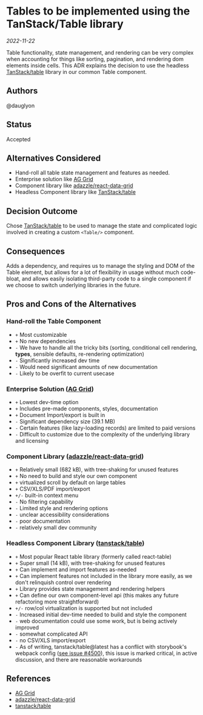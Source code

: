 <!-- Short descriptive title -->

# Tables to be implemented using the TanStack/Table library

<!-- Date -->

_2022-11-22_

<!-- Summary -->

Table functionality, state management, and rendering can be very complex when
accounting for things like sorting, pagination, and rendering dom elements
inside cells. This ADR explains the decision to use the headless
[TanStack/table][] library in our common Table component.

## Authors <!-- GitHub Username(s) -->

@dauglyon

## Status <!-- Status of this ADR -->

Accepted

## Alternatives Considered <!-- Short list of considered alternatives, should include the chosen path -->

- Hand-roll all table state management and features as needed.
- Enterprise solution like [AG Grid][]
- Component library like [adazzle/react-data-grid][]
- Headless Component library like [TanStack/table][]

## Decision Outcome <!-- Summary of the decision -->

Chose [TanStack/table][] to be used to manage the state and complicated logic
involved in creating a custom `<Table/>` component.

## Consequences <!-- Summary of the decision -->

Adds a dependency, and requires us to manage the styling and DOM of the Table
element, but allows for a lot of flexibility in usage without much code-bloat,
and allows easily isolating third-party code to a single component if we choose
to switch underlying libraries in the future.

## Pros and Cons of the Alternatives <!-- List Pros/Cons of each considered alternative -->

### Hand-roll the Table Component

- `+` Most customizable
- `+` No new dependencies
- `-` We have to handle all the tricky bits (sorting, conditional cell
  rendering, **types**, sensible defaults, re-rendering optimization)
- `-` Significantly increased dev time
- `-` Would need significant amounts of new documentation
- `-` Likely to be overfit to current usecase

### Enterprise Solution ([AG Grid][])

- `+` Lowest dev-time option
- `+` Includes pre-made components, styles, documentation
- `+` Document Import/export is built in
- `-` Significant dependency size (39.1 MB)
- `-` Certain features (like lazy-loading records) are limited to paid versions
- `-` Difficult to customize due to the complexity of the underlying library and
  licensing

### Component Library ([adazzle/react-data-grid][])

- `+` Relatively small (682 kB), with tree-shaking for unused features
- `+` No need to build and style our own component
- `+` virtualized scroll by default on large tables
- `+` CSV/XLS/PDF import/export
- `+/-` built-in context menu
- `-` No filtering capability
- `-` Limited style and rendering options
- `-` unclear accessibility considerations
- `-` poor documentation
- `-` relatively small dev community

### Headless Component Library ([tanstack/table][])

- `+` Most popular React table library (formerly called react-table)
- `+` Super small (14 kB), with tree-shaking for unused features
- `+` Can implement and import features as-needed
- `+` Can implement features not included in the library more easily, as we
  don't relinquish control over rendering
- `+` Library provides state management and rendering helpers
- `+` Can define our own component-level api (this makes any future refactoring
  more straightforward)
- `+/-` row/col virtualization is supported but not included
- `-` Increased initial dev-time needed to build and style the component
- `-` web documentation could use some work, but is being actively improved
- `-` somewhat complicated API
- `-` no CSV/XLS import/export
- `-` As of writing, tanstack/table@latest has a conflict with storybook's
  webpack config
  ([see issue #4500](https://github.com/TanStack/table/issues/4500)), this issue
  is marked critical, in active discussion, and there are reasonable workarounds

## References <!-- List any relevant resources about the ADR, consider using footnotes as below where useful -->

- [AG Grid][]
- [adazzle/react-data-grid][]
- [tanstack/table][]

[ag grid]: https://www.ag-grid.com/
[adazzle/react-data-grid]: https://github.com/adazzle/react-data-grid
[tanstack/table]: https://github.com/TanStack/table
